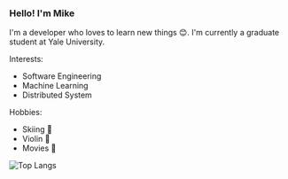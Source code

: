 ### Hello! I'm Mike

I'm a developer who loves to learn new things 😊. I'm currently a graduate student at Yale University.

Interests:
- Software Engineering
- Machine Learning
- Distributed System

Hobbies:
- Skiing 🎿
- Violin 🎻
- Movies 🎥

![Top Langs](https://github-readme-stats.vercel.app/api/top-langs/?username=mikethegoblin&langs_count=8&layout=compact&exclude_repo=bose-AR-2,bose-AR)

<!--
**mikethegoblin/mikethegoblin** is a ✨ _special_ ✨ repository because its `README.md` (this file) appears on your GitHub profile.

Here are some ideas to get you started:

- 🔭 I’m currently working on ...
- 🌱 I’m currently learning ...
- 👯 I’m looking to collaborate on ...
- 🤔 I’m looking for help with ...
- 💬 Ask me about ...
- 📫 How to reach me: ...
- 😄 Pronouns: ...
- ⚡ Fun fact: ...
-->
